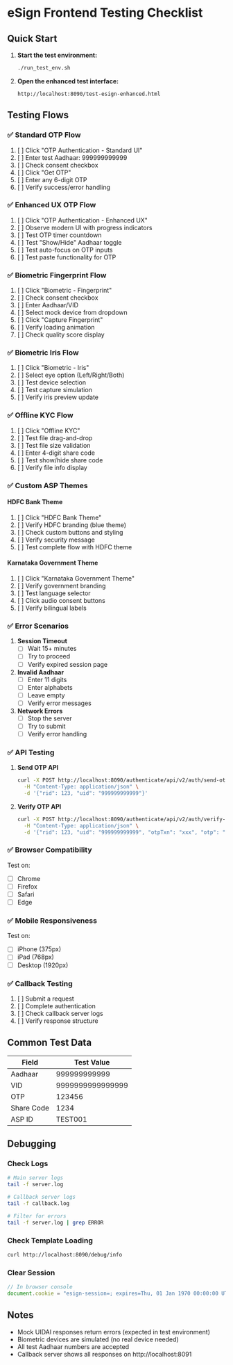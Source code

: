 # eSign Frontend Testing Checklist

## Quick Start

1. **Start the test environment:**
   ```bash
   ./run_test_env.sh
   ```

2. **Open the enhanced test interface:**
   ```
   http://localhost:8090/test-esign-enhanced.html
   ```

## Testing Flows

### ✅ Standard OTP Flow
1. [ ] Click "OTP Authentication - Standard UI"
2. [ ] Enter test Aadhaar: 999999999999
3. [ ] Check consent checkbox
4. [ ] Click "Get OTP"
5. [ ] Enter any 6-digit OTP
6. [ ] Verify success/error handling

### ✅ Enhanced UX OTP Flow  
1. [ ] Click "OTP Authentication - Enhanced UX"
2. [ ] Observe modern UI with progress indicators
3. [ ] Test OTP timer countdown
4. [ ] Test "Show/Hide" Aadhaar toggle
5. [ ] Test auto-focus on OTP inputs
6. [ ] Test paste functionality for OTP

### ✅ Biometric Fingerprint Flow
1. [ ] Click "Biometric - Fingerprint"
2. [ ] Check consent checkbox
3. [ ] Enter Aadhaar/VID
4. [ ] Select mock device from dropdown
5. [ ] Click "Capture Fingerprint"
6. [ ] Verify loading animation
7. [ ] Check quality score display

### ✅ Biometric Iris Flow
1. [ ] Click "Biometric - Iris"
2. [ ] Select eye option (Left/Right/Both)
3. [ ] Test device selection
4. [ ] Test capture simulation
5. [ ] Verify iris preview update

### ✅ Offline KYC Flow
1. [ ] Click "Offline KYC"
2. [ ] Test file drag-and-drop
3. [ ] Test file size validation
4. [ ] Enter 4-digit share code
5. [ ] Test show/hide share code
6. [ ] Verify file info display

### ✅ Custom ASP Themes

#### HDFC Bank Theme
1. [ ] Click "HDFC Bank Theme"
2. [ ] Verify HDFC branding (blue theme)
3. [ ] Check custom buttons and styling
4. [ ] Verify security message
5. [ ] Test complete flow with HDFC theme

#### Karnataka Government Theme
1. [ ] Click "Karnataka Government Theme"
2. [ ] Verify government branding
3. [ ] Test language selector
4. [ ] Click audio consent buttons
5. [ ] Verify bilingual labels

### ✅ Error Scenarios

1. **Session Timeout**
   - [ ] Wait 15+ minutes
   - [ ] Try to proceed
   - [ ] Verify expired session page

2. **Invalid Aadhaar**
   - [ ] Enter 11 digits
   - [ ] Enter alphabets
   - [ ] Leave empty
   - [ ] Verify error messages

3. **Network Errors**
   - [ ] Stop the server
   - [ ] Try to submit
   - [ ] Verify error handling

### ✅ API Testing

1. **Send OTP API**
   ```bash
   curl -X POST http://localhost:8090/authenticate/api/v2/auth/send-otp \
     -H "Content-Type: application/json" \
     -d '{"rid": 123, "uid": "999999999999"}'
   ```

2. **Verify OTP API**
   ```bash
   curl -X POST http://localhost:8090/authenticate/api/v2/auth/verify-otp \
     -H "Content-Type: application/json" \
     -d '{"rid": 123, "uid": "999999999999", "otpTxn": "xxx", "otp": "123456"}'
   ```

### ✅ Browser Compatibility

Test on:
- [ ] Chrome
- [ ] Firefox
- [ ] Safari
- [ ] Edge

### ✅ Mobile Responsiveness

Test on:
- [ ] iPhone (375px)
- [ ] iPad (768px)
- [ ] Desktop (1920px)

### ✅ Callback Testing

1. [ ] Submit a request
2. [ ] Complete authentication
3. [ ] Check callback server logs
4. [ ] Verify response structure

## Common Test Data

| Field | Test Value |
|-------|-----------|
| Aadhaar | 999999999999 |
| VID | 9999999999999999 |
| OTP | 123456 |
| Share Code | 1234 |
| ASP ID | TEST001 |

## Debugging

### Check Logs
```bash
# Main server logs
tail -f server.log

# Callback server logs  
tail -f callback.log

# Filter for errors
tail -f server.log | grep ERROR
```

### Check Template Loading
```bash
curl http://localhost:8090/debug/info
```

### Clear Session
```javascript
// In browser console
document.cookie = "esign-session=; expires=Thu, 01 Jan 1970 00:00:00 UTC; path=/;";
```

## Notes

- Mock UIDAI responses return errors (expected in test environment)
- Biometric devices are simulated (no real device needed)
- All test Aadhaar numbers are accepted
- Callback server shows all responses on http://localhost:8091